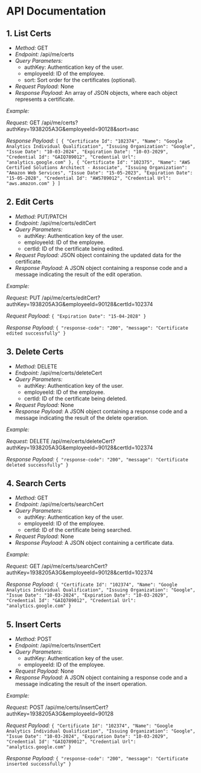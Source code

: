 # API Documentation

## 1. List Certs
- *Method:* GET
- *Endpoint:* /api/me/certs
- *Query Parameters:*
  - authKey: Authentication key of the user.
  - employeeId: ID of the employee.
  - sort: Sort order for the certificates (optional).
- *Request Payload:* None
- *Response Payload:* An array of JSON objects, where each object represents a certificate.

*Example:*

*Request:*
GET /api/me/certs?authKey=1938205A3G&employeeId=90128&sort=asc

*Response Payload:* 
`[
  {
    "Certificate Id": "102374",
    "Name": "Google Analytics Individual Qualification",
    "Issuing Organization": "Google",
    "Issue Date": "10-03-2024",
    "Expiration Date": "10-03-2029",
    "Credential Id": "GAIQ789012",
    "Credential Url": "analytics.google.com"
  },
  {
    "Certificate Id": "102375",
    "Name": "AWS Certified Solutions Architect - Associate",
    "Issuing Organization": "Amazon Web Services",
    "Issue Date": "15-05-2023",
    "Expiration Date": "15-05-2028",
    "Credential Id": "AWS789012",
    "Credential Url": "aws.amazon.com"
  }
]`


## 2. Edit Certs
- *Method:* PUT/PATCH
- *Endpoint:* /api/me/certs/editCert
- *Query Parameters:*
  - authKey: Authentication key of the user.
  - employeeId: ID of the employee.
  - certId: ID of the certificate being edited.
- *Request Payload:* JSON object containing the updated data for the certificate.
- *Response Payload:* A JSON object containing a response code and a message indicating the result of the edit operation.

*Example:*

*Request:*
PUT /api/me/certs/editCert?authKey=1938205A3G&employeeId=90128&certId=102374

*Request Payload:*
`{
  "Expiration Date": "15-04-2028"
}`

*Response Payload:*
`{
  "response-code": "200",
  "message": "Certificate edited successfully"
}`


## 3. Delete Certs
- *Method:* DELETE
- *Endpoint:* /api/me/certs/deleteCert
- *Query Parameters:*
  - authKey: Authentication key of the user.
  - employeeId: ID of the employee.
  - certId: ID of the certificate being deleted.
- *Request Payload:* None
- *Response Payload:* A JSON object containing a response code and a message indicating the result of the delete operation.

*Example:*

*Request:*
DELETE /api/me/certs/deleteCert?authKey=1938205A3G&employeeId=90128&certId=102374

*Response Payload:*
`{
  "response-code": "200",
  "message": "Certificate deleted successfully"
}`


## 4. Search Certs
- *Method:* GET
- *Endpoint:* /api/me/certs/searchCert
- *Query Parameters:*
  - authKey: Authentication key of the user.
  - employeeId: ID of the employee.
  - certId: ID of the certificate being searched.
- *Request Payload:* None
- *Response Payload:* A JSON object containing a certificate data.

*Example:*

*Request:*
GET /api/me/certs/searchCert?authKey=1938205A3G&employeeId=90128&certId=102374

*Response Payload:*
`{
    "Certificate Id": "102374",
    "Name": "Google Analytics Individual Qualification",
    "Issuing Organization": "Google",
    "Issue Date": "10-03-2024",
    "Expiration Date": "10-03-2029",
    "Credential Id": "GAIQ789012",
    "Credential Url": "analytics.google.com"
  }`


## 5. Insert Certs
- *Method:* POST
- *Endpoint:* /api/me/certs/insertCert
- *Query Parameters:*
  - authKey: Authentication key of the user.
  - employeeId: ID of the employee.
- *Request Payload:* None
- *Response Payload:* A JSON object containing a response code and a message indicating the result of the insert operation.

*Example:*

*Request:*
POST /api/me/certs/insertCert?authKey=1938205A3G&employeeId=90128

*Request Payload:*
`{
    "Certificate Id": "102374",
    "Name": "Google Analytics Individual Qualification",
    "Issuing Organization": "Google",
    "Issue Date": "10-03-2024",
    "Expiration Date": "10-03-2029",
    "Credential Id": "GAIQ789012",
    "Credential Url": "analytics.google.com"
  }`

*Response Payload:*
`{
  "response-code": "200",
  "message": "Certificate inserted successfully"
}`
